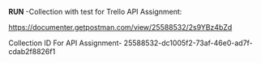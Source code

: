 **RUN** -Collection with test for Trello API Assignment:

https://documenter.getpostman.com/view/25588532/2s9YBz4bZd

Collection ID For API Assignment- 25588532-dc1005f2-73af-46e0-ad7f-cdab2f8826f1

